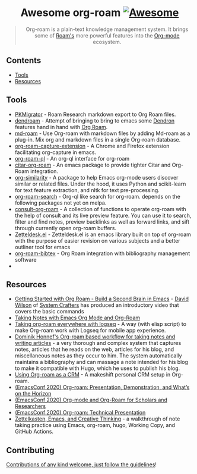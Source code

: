 <div align="center">

<!-- title -->

<!--lint ignore no-dead-urls-->

# Awesome org-roam [![Awesome](https://awesome.re/badge.svg)](https://awesome.re)

<!-- description -->

> Org-roam is a plain-text knowledge management system. It brings some of [Roam's](https://www.roamresearch.com/) more powerful features into the [Org-mode](https://orgmode.org/) ecosystem.

</div>

<!-- TOC -->

## Contents

- [Tools](#tools)
- [Resources](#resources)

<!-- CONTENT -->

## Tools

- [PKMigrator](https://github.com/AnweshGangula/PKMigrator) - Roam Research markdown export to Org Roam files.
- [dendroam](https://github.com/vicrdguez/dendroam) - Attempt of bringing to bring to emacs some [Dendron](https://github.com/dendronhq/dendron) features hand in hand with [Org Roam](https://github.com/org-roam/org-roam).
- [md-roam](https://github.com/nobiot/md-roam) - Use Org-roam with markdown files by adding Md-roam as a plug-in. Mix org and markdown files in a single Org-roam database.
- [org-roam-capture-extension](https://github.com/xiliuya/org-roam-capture-extension) - A Chrome and Firefox extension facilitating org-capture in emacs.
- [org-roam-ql](https://github.com/ahmed-shariff/org-roam-ql) - An org-ql interface for org-roam
- [citar-org-roam](https://github.com/emacs-citar/citar-org-roam) - An emacs package to provide tighter Citar and Org-Roam integration.
- [org-similarity](https://github.com/brunoarine/org-similarity) - A package to help Emacs org-mode users discover similar or related files. Under the hood, it uses Python and scikit-learn for text feature extraction, and nltk for text pre-processing.
- [org-roam-search](https://github.com/natask/org-roam-search) - Org-ql like search for org-roam. depends on the following packages not yet on melpa. 
- [consult-org-roam](https://github.com/jgru/consult-org-roam) - A collection of functions to operate org-roam with the help of consult and its live preview feature. You can use it to search, filter and find notes, preview backlinks as well as forward links, and sift through currently open org-roam buffers.
- [Zetteldesk.el](https://github.com/Vidianos-Giannitsis/zetteldesk.el) - Zetteldesk.el is an emacs library built on top of org-roam with the purpose of easier revision on various subjects and a better outliner tool for emacs 
- [org-roam-bibtex](https://github.com/org-roam/org-roam-bibtex) - Org Roam integration with bibliography management software 
- 

## Resources

- [Getting Started with Org Roam - Build a Second Brain in Emacs](https://www.youtube.com/watch?v=AyhPmypHDEw) - [David Wilson](https://github.com/daviwil) of [System Crafters](https://www.youtube.com/c/SystemCrafters) has produced an introductory video that covers the basic commands
- [Taking Notes with Emacs Org Mode and Org-Roam](https://lucidmanager.org/productivity/taking-notes-with-emacs-org-mode-and-org-roam/)
- [Taking org-roam everywhere with logseq](https://coredumped.dev/2021/05/26/taking-org-roam-everywhere-with-logseq/) - A way (with elisp script) to make Org-roam work with Logseq for mobile app experience.
- [Dominik Honnef's Org-roam based workflow for taking notes and writing articles](https://honnef.co/articles/my-org-roam-workflows-for-taking-notes-and-writing-articles/) - a very thorough and complex system that captures notes, articles that he reads on the web, articles for his blog, and miscellaneous notes as they occur to him. The system automatically maintains a bibliography and can massage a note intended for his blog to make it compatible with Hugo, which he uses to publish his blog.
- [Using Org-roam as a CRM](https://www.youtube.com/watch?v=DteN5uBV5ts) - A makeshift personal CRM setup in Org-roam.
- [(EmacsConf 2020) Org-roam: Presentation, Demonstration, and What’s on the Horizon](https://emacsconf.org/2020/schedule/16)
- [(EmacsConf 2020) Org-mode and Org-Roam for Scholars and Researchers](https://emacsconf.org/2020/schedule/17)
- [(EmacsConf 2020) Org-roam: Technical Presentation](https://emacsconf.org/2020/schedule/18)
- [Zettelkasten, Emacs, and Creative Thinking](https://www.alexkehayias.com/essays/zettelkasten-setup/) - a walkthrough of note taking practice using Emacs, org-roam, hugo, Working Copy, and GitHub Actions.

<!-- END CONTENT -->

## Contributing

[Contributions of any kind welcome, just follow the guidelines](contributing.md)!

